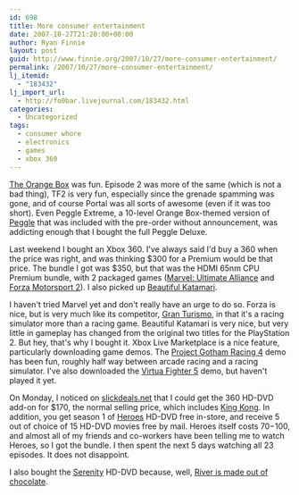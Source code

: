 ```yaml
---
id: 698
title: More consumer entertainment
date: 2007-10-27T21:20:00+00:00
author: Ryan Finnie
layout: post
guid: http://www.finnie.org/2007/10/27/more-consumer-entertainment/
permalink: /2007/10/27/more-consumer-entertainment/
lj_itemid:
  - "183432"
lj_import_url:
  - http://fo0bar.livejournal.com/183432.html
categories:
  - Uncategorized
tags:
  - consumer whore
  - electronics
  - games
  - xbox 360
---
```

[The Orange Box](http://en.wikipedia.org/wiki/The_Orange_Box) was fun. Episode 2 was more of the same (which is not a bad thing), TF2 is very fun, especially since the grenade spamming was gone, and of course Portal was all sorts of awesome (even if it was too short). Even Peggle Extreme, a 10-level Orange Box-themed version of [Peggle](http://en.wikipedia.org/wiki/Peggle) that was included with the pre-order without announcement, was addicting enough that I bought the full Peggle Deluxe.

Last weekend I bought an Xbox 360. I've always said I'd buy a 360 when the price was right, and was thinking $300 for a Premium would be that price. The bundle I got was $350, but that was the HDMI 65nm CPU Premium bundle, with 2 packaged games ([Marvel: Ultimate Alliance](http://en.wikipedia.org/wiki/Marvel:_Ultimate_Alliance) and [Forza Motorsport 2](http://en.wikipedia.org/wiki/Forza_Motorsport_2)). I also picked up [Beautiful Katamari](http://en.wikipedia.org/wiki/Beautiful_Katamari).

I haven't tried Marvel yet and don't really have an urge to do so. Forza is nice, but is very much like its competitor, [Gran Turismo](http://en.wikipedia.org/wiki/Gran_Turismo_%28series%29), in that it's a racing simulator more than a racing game. Beautiful Katamari is very nice, but very little in gameplay has changed from the original two titles for the PlayStation 2. But hey, that's why I bought it. Xbox Live Marketplace is a nice feature, particularly downloading game demos. The [Project Gotham Racing 4](http://en.wikipedia.org/wiki/Project_Gotham_Racing_4) demo has been fun, roughly half way between arcade racing and a racing simulator. I've also downloaded the [Virtua Fighter 5](http://en.wikipedia.org/wiki/Virtua_Fighter_5) demo, but haven't played it yet.

On Monday, I noticed on [slickdeals.net](http://slickdeals.net/) that I could get the 360 HD-DVD add-on for $170, the normal selling price, which includes [King Kong](http://en.wikipedia.org/wiki/King_Kong_%282005_film%29). In addition, you get season 1 of [Heroes](http://en.wikipedia.org/wiki/Heroes_%28TV_series%29) HD-DVD free in-store, and receive 5 out of choice of 15 HD-DVD movies free by mail. Heroes itself costs $70-$100, and almost all of my friends and co-workers have been telling me to watch Heroes, so I got the bundle. I then spent the next 5 days watching all 23 episodes. It does not disappoint.

I also bought the [Serenity](http://en.wikipedia.org/wiki/Serenity_%28film%29) HD-DVD because, well, [River is made out of chocolate](http://www.penny-arcade.com/comic/2005/04/29).

